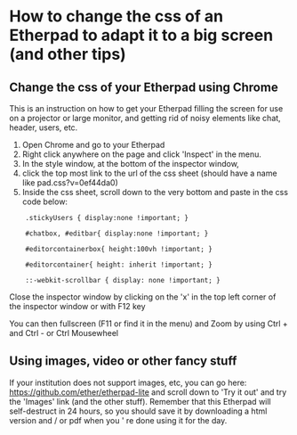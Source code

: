 # How to change the css of an Etherpad to adapt it to a big screen (and other tips)

## Change the css of your Etherpad using Chrome

This is an instruction on how to get your Etherpad filling the screen for use on a projector or large monitor, and getting rid of noisy elements like chat, header, users, etc.

1. Open Chrome and go to your Etherpad
2. Right click anywhere on the page and click 'Inspect' in the menu.
3. In the style window, at the bottom of the inspector window,
4. click the top most link to the url of the css sheet (should have a name like pad.css?v=0ef44da0)
5. Inside the css sheet, scroll down to the very bottom and paste in the css code below:

```
    .stickyUsers { display:none !important; }

    #chatbox, #editbar{ display:none !important; }

    #editorcontainerbox{ height:100vh !important; }

    #editorcontainer{ height: inherit !important; }

    ::-webkit-scrollbar { display: none !important; }
```

Close the inspector window by clicking on the 'x' in the top left corner of the inspector window or with F12 key

You can then fullscreen (F11 or find it in the menu) and Zoom by using Ctrl + and Ctrl - or Ctrl Mousewheel

## Using images, video or other fancy stuff

If your institution does not support images, etc, you can go here: https://github.com/ether/etherpad-lite and scroll down to 'Try it out' and try the 'Images' link (and the other stuff). Remember that this Etherpad will self-destruct in 24 hours, so you should save it by downloading a html version and / or pdf when you ' re done using it for the day.
